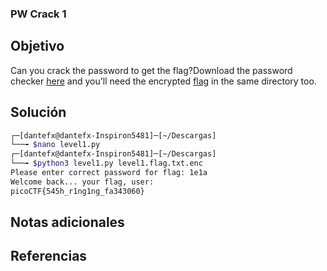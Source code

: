 ### PW Crack 1

## Objetivo
Can you crack the password to get the flag?Download the password checker [here](https://artifacts.picoctf.net/c/52/level1.py) and you'll need the encrypted [flag](https://artifacts.picoctf.net/c/52/level1.flag.txt.enc) in the same directory too.
## Solución
```bash
┌─[dantefx@dantefx-Inspiron5481]─[~/Descargas]
└──╼ $nano level1.py 
┌─[dantefx@dantefx-Inspiron5481]─[~/Descargas]
└──╼ $python3 level1.py level1.flag.txt.enc 
Please enter correct password for flag: 1e1a
Welcome back... your flag, user:
picoCTF{545h_r1ng1ng_fa343060}

```


## Notas adicionales

## Referencias
